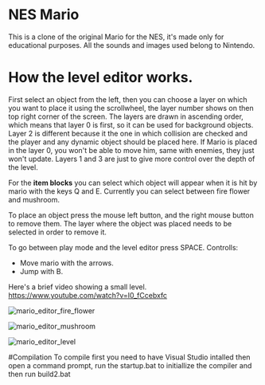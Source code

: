 # NES Mario
This is a clone of the original Mario for the NES, it's made only for educational purposes. All the sounds and images used belong to Nintendo.

# How the level editor works.
First select an object from the left, then you can choose a layer on which you want to place it using the scrollwheel, the layer number shows on then top right corner of the screen. The layers are drawn in ascending order, which means that layer 0 is first, so it can be used for background objects. Layer 2 is different because it the one in which collision are checked and the player and any dynamic object should be placed here. If Mario is placed in the layer 0, you won't be able to move him, same with enemies, they just won't update. Layers 1 and 3 are just to give more control over the depth of the level. 

For the **item blocks** you can select which object will appear when it is hit by mario with the keys Q and E. Currently you can select between fire flower and mushroom.

To place an object press the mouse left button, and the right mouse button to remove them. The layer where the object was placed needs to be selected in order to remove it.

To go between play mode and the level editor press SPACE.
Controlls:
- Move mario with the arrows.
- Jump with B.

Here's a brief video showing a small level. https://www.youtube.com/watch?v=I0_fCcebxfc


![mario_editor_fire_flower](https://user-images.githubusercontent.com/66743720/148846638-9f39d839-f70f-4806-b190-6cb646bf6575.PNG)

![mario_editor_mushroom](https://user-images.githubusercontent.com/66743720/148846660-3dc5e638-20bf-45c0-be9b-533ecdf2f135.PNG)

![mario_editor_level](https://user-images.githubusercontent.com/66743720/148846670-0aa2853d-7ed8-4ce7-9976-6cb008094be8.PNG)

#Compilation
To compile first you need to have Visual Studio intalled then open a command prompt, run the startup.bat to initiallize the compiler and then run build2.bat

